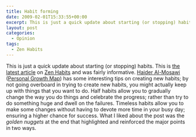 ```yaml
---
title: Habit forming
date: 2009-02-01T15:33:55+00:00
excerpt: This is just a quick update about starting (or stopping) habits. This is the latest article on Zen Habits and was fairly informative.
layout: post
categories:
  - Opinion
tags:
  - Zen Habits
---
```

This is just a quick update about starting (or stopping) habits. This is [the latest article](http://zenhabits.net/2009/01/two-simple-ways-to-form-new-habits-without-really-trying/) on [Zen Habits](http://zenhabits.net/) and was fairly informative. [Haider Al-Mosawi](http://personalgrowthmap.com/about-me/) ([Personal Growth Map](http://personalgrowthmap.com/blog/)) has some interesting tips on creating new habits; by not going overboard in trying to create new habits, you might actually keep up with things that you want to do. Half habits allow you to gradually change the way you do things and celebrate the progress; rather than try to do something huge and dwell on the failures. Timeless habits allow you to make some changes without having to devote more time in your busy day; ensuring a higher chance for success. What I liked about the post was the _golden nuggets_ at the end that highlighted and reinforced the major points in two ways.